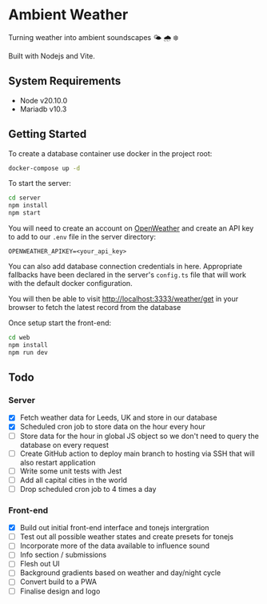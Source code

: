 # Ambient Weather

Turning weather into ambient soundscapes 🌤️ 🌧️ ❄️

Built with Nodejs and Vite.

## System Requirements

- Node v20.10.0
- Mariadb v10.3

## Getting Started

To create a database container use docker in the project root:

```bash
docker-compose up -d
```

To start the server:

```bash
cd server
npm install
npm start
```

You will need to create an account on [OpenWeather](https://openweathermap.org/api) and create an API key to add to our `.env` file in the server directory:

```env
OPENWEATHER_APIKEY=<your_api_key>
```

You can also add database connection credentials in here. Appropriate fallbacks have been declared in the server's `config.ts` file that will work with the default docker configuration.

You will then be able to visit [http://localhost:3333/weather/get](http://localhost:3333/weather/get) in your browser to fetch the latest record from the database

Once setup start the front-end:

```bash
cd web
npm install
npm run dev
```

## Todo

### Server

- [x] Fetch weather data for Leeds, UK and store in our database
- [x] Scheduled cron job to store data on the hour every hour
- [ ] Store data for the hour in global JS object so we don't need to query the database on every request
- [ ] Create GitHub action to deploy main branch to hosting via SSH that will also restart application
- [ ] Write some unit tests with Jest
- [ ] Add all capital cities in the world
- [ ] Drop scheduled cron job to 4 times a day

### Front-end

- [x] Build out initial front-end interface and tonejs intergration
- [ ] Test out all possible weather states and create presets for tonejs
- [ ] Incorporate more of the data available to influence sound
- [ ] Info section / submissions
- [ ] Flesh out UI
- [ ] Background gradients based on weather and day/night cycle
- [ ] Convert build to a PWA
- [ ] Finalise design and logo
